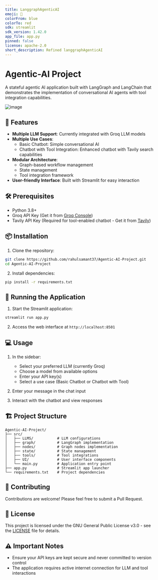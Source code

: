 ```yaml
---
title: LanggraphAgenticAI
emoji: 🐨
colorFrom: blue
colorTo: red
sdk: streamlit
sdk_version: 1.42.0
app_file: app.py
pinned: false
license: apache-2.0
short_description: Refined langgraphAgenticAI
---
```


# Agentic-AI Project

A stateful agentic AI application built with LangGraph and LangChain that demonstrates the implementation of conversational AI agents with tool integration capabilities.

![image](https://github.com/user-attachments/assets/15877c4e-a876-4d67-bb99-e1fdc109fd24)

## 🌟 Features

- **Multiple LLM Support**: Currently integrated with Groq LLM models
- **Multiple Use Cases**:
  - Basic Chatbot: Simple conversational AI
  - Chatbot with Tool Integration: Enhanced chatbot with Tavily search capabilities
- **Modular Architecture**:
  - Graph-based workflow management
  - State management
  - Tool integration framework
- **User-friendly Interface**: Built with Streamlit for easy interaction

## 🛠️ Prerequisites

- Python 3.8+
- Groq API Key (Get it from [Groq Console](https://console.groq.com/keys))
- Tavily API Key (Required for tool-enabled chatbot - Get it from [Tavily](https://app.tavily.com/home))

## 📦 Installation

1. Clone the repository:
```bash
git clone https://github.com/rahulsamant37/Agentic-AI-Project.git
cd Agentic-AI-Project
```

2. Install dependencies:
```bash
pip install -r requirements.txt
```

## 🚀 Running the Application

1. Start the Streamlit application:
```bash
streamlit run app.py
```

2. Access the web interface at `http://localhost:8501`

## 💻 Usage

1. In the sidebar:
   - Select your preferred LLM (currently Groq)
   - Choose a model from available options
   - Enter your API key(s)
   - Select a use case (Basic Chatbot or Chatbot with Tool)

2. Enter your message in the chat input
3. Interact with the chatbot and view responses

## 🏗️ Project Structure

```
Agentic-AI-Project/
├── src/
│   ├── LLMS/           # LLM configurations
│   ├── graph/          # LangGraph implementation
│   ├── nodes/          # Graph nodes implementation
│   ├── state/          # State management
│   ├── tools/          # Tool integrations
│   ├── UI/             # User interface components
│   └── main.py         # Application entry point
├── app.py              # Streamlit app launcher
└── requirements.txt    # Project dependencies
```

## 🤝 Contributing

Contributions are welcome! Please feel free to submit a Pull Request.

## 📄 License

This project is licensed under the GNU General Public License v3.0 - see the [LICENSE](LICENSE) file for details.

## ⚠️ Important Notes

- Ensure your API keys are kept secure and never committed to version control
- The application requires active internet connection for LLM and tool interactions
